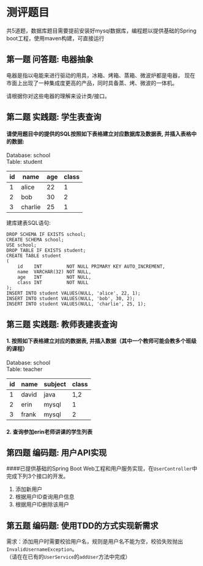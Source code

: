 # 测评题目
共5道题，数据库题目需要提前安装好mysql数据库，编程题以提供基础的Spring boot工程，使用maven构建，可直接运行

## 第一题 问答题: 电器抽象
电器是指以电能来进行驱动的用具，冰箱、烤箱、蒸箱、微波炉都是电器， 现在市面上出现了一种集成度更高的产品，同时具备蒸、烤、微波的一体机。  

请根据你对这些电器的理解来设计类/接口。

## 第二题 实践题: 学生表查询

#### 请使用题目中的提供的SQL按照如下表格建立对应数据库及数据表, 并插入表格中的数据:

Database: school   
Table: student                    

| id        | name      | age       | class     |
|-----------|-----------|-----------|-----------|
| 1         | alice     | 22        | 1         |
| 2         | bob       | 30        | 2         |
| 3         | charlie   | 25        | 1         |

建库建表SQL语句: 
```
DROP SCHEMA IF EXISTS school;   
CREATE SCHEMA school;  
USE school;    
DROP TABLE IF EXISTS student;    
CREATE TABLE student  
(    
    id    INT         NOT NULL PRIMARY KEY AUTO_INCREMENT,    
    name  VARCHAR(32) NOT NULL,  
    age   INT         NOT NULL,  
    class INT         NOT NULL    
);  
INSERT INTO student VALUES(NULL, 'alice', 22, 1);  
INSERT INTO student VALUES(NULL, 'bob', 30, 2);  
INSERT INTO student VALUES(NULL, 'charlie', 25, 1);  
```

## 第三题 实践题: 教师表建表查询

#### 1. 按照如下表格建立对应的数据表, 并插入数据（其中一个教师可能会教多个班级的课程）  
Database: school  
Table: teacher  

| id        | name      | subject   | class     |
|-----------|-----------|-----------|-----------|
| 1         | david     | java      | 1,2       |
| 2         | erin      | mysql     | 1         |
| 3         | frank     | mysql     | 2         |

#### 2. 查询参加erin老师讲课的学生列表

## 第四题 编码题: 用户API实现

####已提供基础的Spring Boot Web工程和用户服务实现，在```UserController```中完成下列3个接口的开发。
1. 添加新用户
2. 根据用户ID查询用户信息
3. 根据用户ID删除该用户

## 第五题 编码题: 使用TDD的方式实现新需求

需求：添加用户时需要校验用户名，规则是用户名不能为空，校验失败抛出```InvalidUsernameException```。  
（请在在已有的```UserService```的```addUser```方法中完成）
